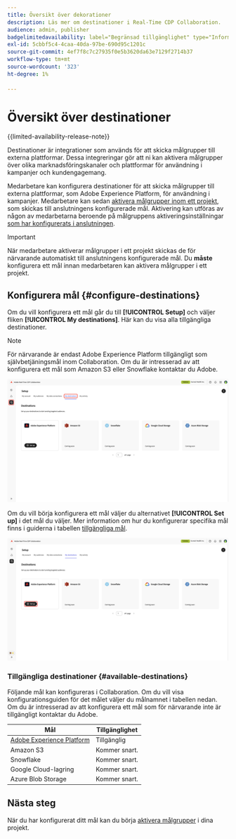 ```yaml
---
title: Översikt över dekorationer
description: Läs mer om destinationer i Real-Time CDP Collaboration.
audience: admin, publisher
badgelimitedavailability: label="Begränsad tillgänglighet" type="Informative" url="https://helpx.adobe.com/legal/product-descriptions/real-time-customer-data-platform-collaboration.html newtab=true"
exl-id: 5cbbf5c4-4caa-40da-97be-690d95c1201c
source-git-commit: 4ef7f8c7c27935f0e5b3620da63e7129f2714b37
workflow-type: tm+mt
source-wordcount: '323'
ht-degree: 1%

---
```


# Översikt över destinationer

{{limited-availability-release-note}}

Destinationer är integrationer som används för att skicka målgrupper till externa plattformar. Dessa integreringar gör att ni kan aktivera målgrupper över olika marknadsföringskanaler och plattformar för användning i kampanjer och kundengagemang.

Medarbetare kan konfigurera destinationer för att skicka målgrupper till externa plattformar, som Adobe Experience Platform, för användning i kampanjer. Medarbetare kan sedan [aktivera målgrupper inom ett projekt](../collaborate/activate.md), som skickas till anslutningens konfigurerade mål. Aktivering kan utföras av någon av medarbetarna beroende på målgruppens aktiveringsinställningar [som har konfigurerats i anslutningen](/help/guide/connect/establishing-connections.md#configure-connection-settings).

>[!IMPORTANT]
>
>När medarbetare aktiverar målgrupper i ett projekt skickas de för närvarande automatiskt till anslutningens konfigurerade mål. Du **måste** konfigurera ett mål innan medarbetaren kan aktivera målgrupper i ett projekt.

## Konfigurera mål {#configure-destinations}

Om du vill konfigurera ett mål går du till **[!UICONTROL Setup]** och väljer fliken **[!UICONTROL My destinations]**. Här kan du visa alla tillgängliga destinationer.

>[!NOTE]
>
> För närvarande är endast Adobe Experience Platform tillgängligt som självbetjäningsmål inom Collaboration. Om du är intresserad av att konfigurera ett mål som Amazon S3 eller Snowflake kontaktar du Adobe.

![Fliken Mina mål på arbetsytan Konfigurera visar tillgängliga mål.](/help/assets/destinations/overview/my-destinations-overview.png)

Om du vill börja konfigurera ett mål väljer du alternativet **[!UICONTROL Set up]** i det mål du väljer. Mer information om hur du konfigurerar specifika mål finns i guiderna i tabellen [tillgängliga mål](#available-destinations).

![Arbetsytan Mina mål med alternativet Konfigurera markerat för Adobe Experience Platform-destinationen.](/help/assets/destinations/overview/my-destinations-set-up.png)

### Tillgängliga destinationer {#available-destinations}

Följande mål kan konfigureras i Collaboration. Om du vill visa konfigurationsguiden för det målet väljer du målnamnet i tabellen nedan. Om du är intresserad av att konfigurera ett mål som för närvarande inte är tillgängligt kontaktar du Adobe.

| Mål | Tillgänglighet |
| --- | --- |
| [Adobe Experience Platform](./experience-platform.md) | Tillgänglig |
| Amazon S3 | Kommer snart. |
| Snowflake | Kommer snart. |
| Google Cloud-lagring | Kommer snart. |
| Azure Blob Storage | Kommer snart. |

## Nästa steg

När du har konfigurerat ditt mål kan du börja [aktivera målgrupper](../collaborate/activate.md) i dina projekt.
